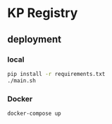 # KP Registry

## deployment

### local

```bash
pip install -r requirements.txt
./main.sh
```

### Docker

`docker-compose up`
